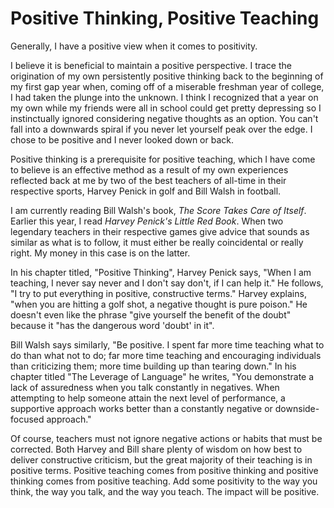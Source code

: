 # Positive Thinking, Positive Teaching

Generally, I have a positive view when it comes to positivity.

I believe it is beneficial to maintain a positive perspective. I trace the origination of my own persistently positive thinking back to the beginning of my first gap year when, coming off of a miserable freshman year of college, I had taken the plunge into the unknown. I think I recognized that a year on my own while my friends were all in school could get pretty depressing so I instinctually ignored considering negative thoughts as an option. You can't fall into a downwards spiral if you never let yourself peak over the edge. I chose to be positive and I never looked down or back.

Positive thinking is a prerequisite for positive teaching, which I have come to believe is an effective method as a result of my own experiences reflected back at me by two of the best teachers of all-time in their respective sports, Harvey Penick in golf and Bill Walsh in football.

I am currently reading Bill Walsh's book, _The Score Takes Care of Itself_. Earlier this year, I read _Harvey Penick's Little Red Book_. When two legendary teachers in their respective games give advice that sounds as similar as what is to follow, it must either be really coincidental or really right. My money in this case is on the latter.

In his chapter titled, "Positive Thinking", Harvey Penick says, "When I am teaching, I never say never and I don't say don't, if I can help it." He follows, "I try to put everything in positive, constructive terms." Harvey explains, "when you are hitting a golf shot, a negative thought is pure poison." He doesn't even like the phrase "give yourself the benefit of the doubt" because it "has the dangerous word 'doubt' in it".

Bill Walsh says similarly, "Be positive. I spent far more time teaching what to do than what not to do; far more time teaching and encouraging individuals than criticizing them; more time building up than tearing down." In his chapter titled "The Leverage of Language" he writes, "You demonstrate a lack of assuredness when you talk constantly in negatives. When attempting to help someone attain the next level of performance, a supportive approach works better than a constantly negative or downside-focused approach."

Of course, teachers must not ignore negative actions or habits that must be corrected. Both Harvey and Bill share plenty of wisdom on how best to deliver constructive criticism, but the great majority of their teaching is in positive terms. Positive teaching comes from positive thinking and positive thinking comes from positive teaching. Add some positivity to the way you think, the way you talk, and the way you teach. The impact will be positive.
